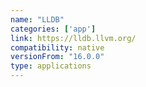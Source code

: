 ```yaml
---
name: "LLDB"
categories: ['app']
link: https://lldb.llvm.org/
compatibility: native
versionFrom: "16.0.0"
type: applications
---
```


